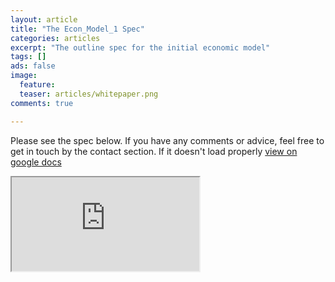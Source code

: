 ```yaml
---
layout: article
title: "The Econ_Model_1 Spec"
categories: articles
excerpt: "The outline spec for the initial economic model"
tags: []
ads: false
image:
  feature:
  teaser: articles/whitepaper.png
comments: true

---
```


Please see the spec below. If you have any comments or advice, feel free to get in touch by the contact section. If it doesn't load properly [view on google docs](https://drive.google.com/file/d/1_M5EmJUY_ba9nYFi1WhVAFiFRpQhhI3a/view?usp=sharing)

<div class='doc-container'>
<iframe class= 'doc-iframe' src="https://docs.google.com/document/d/e/2PACX-1vT889q8WAw6glyhW-D0tDxhC_MxfGJtN4O-3j1_LkUNtZzoduJtF4RE1vczNfEprA/pub?embedded=true"></iframe><!-- /.doc-iframe -->
</div><!-- /.doc-container -->
